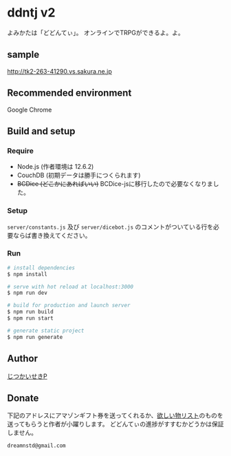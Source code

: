 # ddntj v2

よみかたは「どどんてぃ」。
オンラインでTRPGができるよ。よ。

## sample

http://tk2-263-41290.vs.sakura.ne.jp

## Recommended environment

Google Chrome

## Build and setup

### Require

* Node.js (作者環境は 12.6.2)
* CouchDB (初期データは勝手につくられます)
* ~~BCDice (どこかにあればいい)~~ BCDice-jsに移行したので必要なくなりました。

### Setup

`server/constants.js` 及び `server/dicebot.js` のコメントがついている行を必要ならば書き換えてください。

### Run

```bash
# install dependencies
$ npm install

# serve with hot reload at localhost:3000
$ npm run dev

# build for production and launch server
$ npm run build
$ npm run start

# generate static project
$ npm run generate
```

## Author

[じつかいせきP](https://twitter.com/Real_analysis)

## Donate

下記のアドレスにアマゾンギフト券を送ってくれるか、[欲しい物リスト](https://www.amazon.jp/hz/wishlist/ls/27YA0RKHIV6LR?ref_=wl_share)のものを送ってもらうと作者が小躍りします。
どどんてぃの進捗がすすむかどうかは保証しません。

`dreamnstd@gmail.com`

